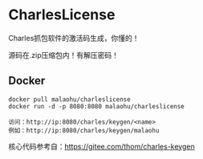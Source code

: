 # CharlesLicense

Charles抓包软件的激活码生成，你懂的！

源码在.zip压缩包内！有解压密码！



## Docker
```
docker pull malaohu/charleslicense
docker run -d -p 8080:8080 malaohu/charleslicense

访问：http://ip:8080/charles/keygen/<name>
例如：http://ip:8080/charles/keygen/malaohu
```

核心代码参考自：https://gitee.com/thom/charles-keygen
